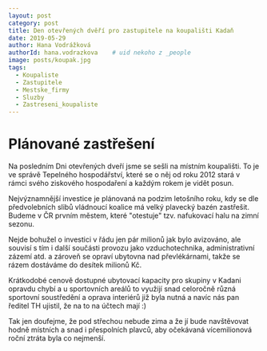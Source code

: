```yaml
---
layout: post
category: post
title: Den otevřených dvěří pro zastupitele na koupališti Kadaň   
date: 2019-05-29
author: Hana Vodrážková
authorId: hana.vodrazkova    # uid nekoho z _people
image: posts/koupak.jpg
tags:
  - Koupaliste
  - Zastupitele
  - Mestske_firmy
  - Sluzby
  - Zastreseni_koupaliste
---
```


# Plánované zastřešení 


Na posledním Dni otevřených dveří jsme se sešli na místním koupališti.
To je ve správě Tepelného hospodářství, které se o něj od roku 2012 stará v rámci svého ziskového hospodaření a každým rokem je vidět posun.

Nejvýznamnější investice je plánovaná na podzim letošního roku, kdy se dle předvolebních slibů vládnoucí koalice má velký plavecký bazén zastřešit.
Budeme v ČR prvním městem, které "otestuje" tzv. nafukovací halu na zimní sezonu.

Nejde bohužel o investici v řádu jen pár milionů jak bylo avizováno, ale souvisí s tím i další součásti provozu jako vzduchotechnika, 
administrativní zázemí atd. a zároveň se opraví ubytovna nad převlékárnami, takže se rázem dostáváme do desítek milionů Kč.

Krátkodobé cenově dostupné ubytovací kapacity pro skupiny v Kadani opravdu chybí a u sportovních areálů to využijí snad celoročně 
různá sportovní soustředění a oprava interiérů již byla nutná a navíc nás pan ředitel TH ujistil, že na to na účtech mají :)

Tak jen doufejme, že pod střechou nebude zima a že jí bude navštěvovat hodně místních a snad i přespolních plavců, aby očekávaná vícemilionová roční ztráta byla co nejmenší.
